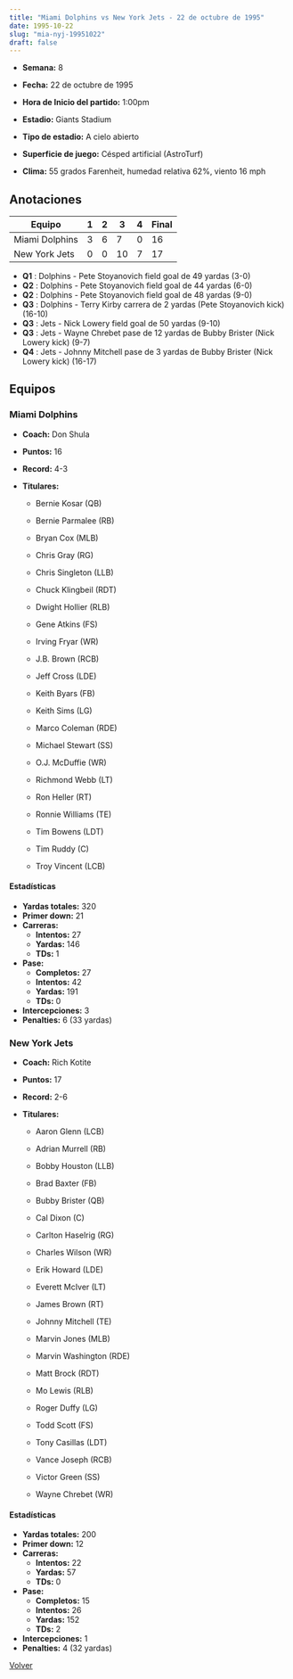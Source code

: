 ```yaml
---
title: "Miami Dolphins vs New York Jets - 22 de octubre de 1995"
date: 1995-10-22
slug: "mia-nyj-19951022"
draft: false
---
```


* **Semana:** 8
* **Fecha:** 22 de octubre de 1995

* **Hora de Inicio del partido:** 1:00pm
* **Estadio:** Giants Stadium
* **Tipo de estadio:** A cielo abierto
* **Superficie de juego:** Césped artificial (AstroTurf)
* **Clima:** 55 grados Farenheit, humedad relativa 62%, viento 16 mph





## Anotaciones
| Equipo | 1 | 2 | 3 | 4 | Final |
|--------|---|---|---|---|-------|
| Miami Dolphins  | 3 | 6 | 7 | 0  | 16 |
| New York Jets  | 0 | 0 | 10 | 7  | 17 |
* **Q1** : Dolphins - Pete Stoyanovich field goal de 49 yardas (3-0)
* **Q2** : Dolphins - Pete Stoyanovich field goal de 44 yardas (6-0)
* **Q2** : Dolphins - Pete Stoyanovich field goal de 48 yardas (9-0)
* **Q3** : Dolphins - Terry Kirby carrera de 2 yardas (Pete Stoyanovich kick) (16-10)
* **Q3** : Jets - Nick Lowery field goal de 50 yardas (9-10)
* **Q3** : Jets - Wayne Chrebet pase de 12 yardas de Bubby Brister (Nick Lowery kick) (9-7)
* **Q4** : Jets - Johnny Mitchell pase de 3 yardas de Bubby Brister (Nick Lowery kick) (16-17)


## Equipos


### Miami Dolphins
* **Coach:** Don Shula
* **Puntos:** 16
* **Record:** 4-3
* **Titulares:** 

  * Bernie Kosar (QB) 

  * Bernie Parmalee (RB) 

  * Bryan Cox (MLB) 

  * Chris Gray (RG) 

  * Chris Singleton (LLB) 

  * Chuck Klingbeil (RDT) 

  * Dwight Hollier (RLB) 

  * Gene Atkins (FS) 

  * Irving Fryar (WR) 

  * J.B. Brown (RCB) 

  * Jeff Cross (LDE) 

  * Keith Byars (FB) 

  * Keith Sims (LG) 

  * Marco Coleman (RDE) 

  * Michael Stewart (SS) 

  * O.J. McDuffie (WR) 

  * Richmond Webb (LT) 

  * Ron Heller (RT) 

  * Ronnie Williams (TE) 

  * Tim Bowens (LDT) 

  * Tim Ruddy (C) 

  * Troy Vincent (LCB) 

#### Estadísticas
* **Yardas totales:** 320
* **Primer down:** 21
* **Carreras:**
  * **Intentos:** 27
  * **Yardas:** 146
  * **TDs:** 1
* **Pase:**
  * **Completos:** 27
  * **Intentos:** 42
  * **Yardas:** 191
  * **TDs:** 0
* **Intercepciones:** 3
* **Penalties:** 6 (33 yardas)

### New York Jets
* **Coach:** Rich Kotite
* **Puntos:** 17
* **Record:** 2-6
* **Titulares:** 

  * Aaron Glenn (LCB) 

  * Adrian Murrell (RB) 

  * Bobby Houston (LLB) 

  * Brad Baxter (FB) 

  * Bubby Brister (QB) 

  * Cal Dixon (C) 

  * Carlton Haselrig (RG) 

  * Charles Wilson (WR) 

  * Erik Howard (LDE) 

  * Everett McIver (LT) 

  * James Brown (RT) 

  * Johnny Mitchell (TE) 

  * Marvin Jones (MLB) 

  * Marvin Washington (RDE) 

  * Matt Brock (RDT) 

  * Mo Lewis (RLB) 

  * Roger Duffy (LG) 

  * Todd Scott (FS) 

  * Tony Casillas (LDT) 

  * Vance Joseph (RCB) 

  * Victor Green (SS) 

  * Wayne Chrebet (WR) 

#### Estadísticas
* **Yardas totales:** 200
* **Primer down:** 12
* **Carreras:**
  * **Intentos:** 22
  * **Yardas:** 57
  * **TDs:** 0
* **Pase:**
  * **Completos:** 15
  * **Intentos:** 26
  * **Yardas:** 152
  * **TDs:** 2
* **Intercepciones:** 1
* **Penalties:** 4 (32 yardas)


[Volver](/historia/1995)
